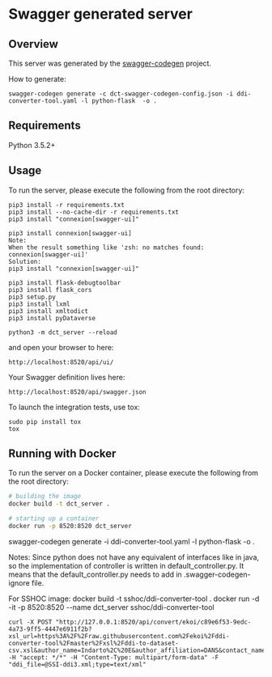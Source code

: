 # Swagger generated server

## Overview
This server was generated by the [swagger-codegen](https://github.com/swagger-api/swagger-codegen) project. 

How to generate:
````
swagger-codegen generate -c dct-swagger-codegen-config.json -i ddi-converter-tool.yaml -l python-flask  -o .
````


## Requirements
Python 3.5.2+

## Usage
To run the server, please execute the following from the root directory:

```
pip3 install -r requirements.txt
pip3 install --no-cache-dir -r requirements.txt
pip3 install "connexion[swagger-ui]"

pip3 install connexion[swagger-ui]
Note: 
When the result something like 'zsh: no matches found: connexion[swagger-ui]'
Solution:
pip3 install "connexion[swagger-ui]"

pip3 install flask-debugtoolbar
pip3 install flask_cors
pip3 setup.py
pip3 install lxml
pip3 install xmltodict
pip3 install pyDataverse

python3 -m dct_server --reload
```

and open your browser to here:

```
http://localhost:8520/api/ui/
```

Your Swagger definition lives here:

```
http://localhost:8520/api/swagger.json
```

To launch the integration tests, use tox:
```
sudo pip install tox
tox
```

## Running with Docker

To run the server on a Docker container, please execute the following from the root directory:

```bash
# building the image
docker build -t dct_server .

# starting up a container
docker run -p 8520:8520 dct_server
```

swagger-codegen generate -i ddi-converter-tool.yaml -l python-flask  -o .

Notes: 
Since python does not have any equivalent of interfaces like in java, 
so the implementation of controller is written in default_controller.py.
It means that the default_controller.py needs to add in .swagger-codegen-ignore file.

For SSHOC image:
docker build -t sshoc/ddi-converter-tool .
docker run -d -it -p 8520:8520 --name dct_server sshoc/ddi-converter-tool









```
curl -X POST "http://127.0.0.1:8520/api/convert/ekoi/c89e6f53-9edc-4a73-9ff5-4447e6911f2b?xsl_url=https%3A%2F%2Fraw.githubusercontent.com%2Fekoi%2Fddi-converter-tool%2Fmaster%2Fxsl%2Fddi-to-dataset-csv.xsl&author_name=Indarto%2C%20E&author_affiliation=DANS&contact_name=Indarto%2C%20Eko&contact_email=eko.indarto%40dans.knaw.nl&subject=Medicine%2C%20Health%20and%20Life%20Sciences" -H "accept: */*" -H "Content-Type: multipart/form-data" -F "ddi_file=@SSI-ddi3.xml;type=text/xml"
```

